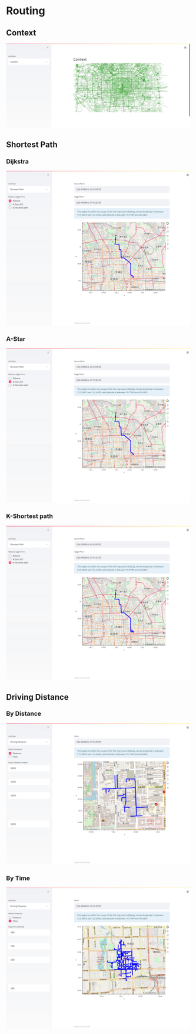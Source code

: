 # Routing
## Context
<img src="images/context.jpg" width="500px" height="auto"> 

## Shortest Path
### Dijkstra
<img src="images/shortest_path_d.jpg" width="500px" height="auto"> 

### A-Star
<img src="images/shortest_path_a.jpg" width="500px" height="auto"> 

### K-Shortest path
<img src="images/shortest_path_k.jpg" width="500px" height="auto"> 

## Driving Distance
### By Distance
<img src="images/driving_dist_d.jpg" width="500px" height="auto"> 

### By Time
<img src="images/driving_dist_t.jpg" width="500px" height="auto"> 
